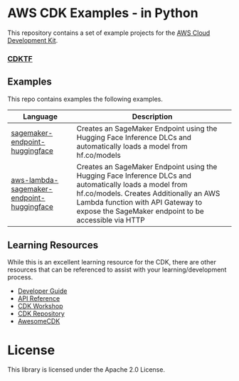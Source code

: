 # AWS CDK Examples - in Python

This repository contains a set of example projects for the [AWS Cloud Development
Kit](https://github.com/awslabs/aws-cdk).

### [CDKTF](./cdktf/README.md)

## Examples
This repo contains examples the following examples. 

| Language | Description |
|----------|-------------------------|
| [sagemaker-endpoint-huggingface](https://github.com/aws-samples/aws-cdk-examples/tree/master/typescript) | Creates an SageMaker Endpoint using the Hugging Face Inference DLCs and automatically loads a model from hf.co/models |
| [aws-lambda-sagemaker-endpoint-huggingface](https://github.com/aws-samples/aws-cdk-examples/tree/master/python) | Creates an SageMaker Endpoint using the Hugging Face Inference DLCs and automatically loads a model from hf.co/models. Creates Additionally an AWS Lambda function with API Gateway to expose the SageMaker endpoint to be accessible via HTTP |


## Learning Resources
While this is an excellent learning resource for the CDK, there are other resources that can be referenced to assist with your learning/development process.

- [Developer Guide](https://docs.aws.amazon.com/cdk/latest/guide/home.html)
- [API Reference](https://docs.aws.amazon.com/cdk/api/latest/docs/aws-construct-library.html)
- [CDK Workshop](https://cdkworkshop.com/)
- [CDK Repository](https://github.com/aws/aws-cdk)
- [AwesomeCDK](https://github.com/kolomied/awesome-cdk)

# License 

This library is licensed under the Apache 2.0 License.
